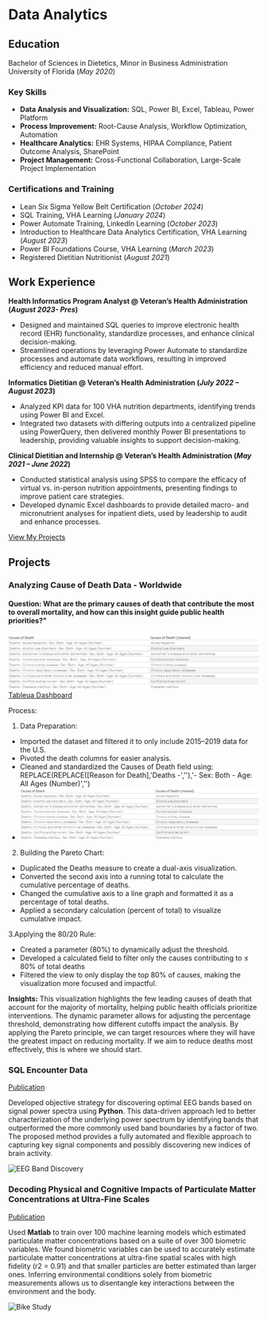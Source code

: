 # Data Analytics

## Education	        		
Bachelor of Sciences in Dietetics, Minor in Business Administration
  University of Florida (_May 2020_)

### Key Skills
- **Data Analysis and Visualization:** SQL, Power BI, Excel, Tableau, Power Platform
- **Process Improvement:** Root-Cause Analysis, Workflow Optimization, Automation
- **Healthcare Analytics:** EHR Systems, HIPAA Compliance, Patient Outcome Analysis, SharePoint
- **Project Management:** Cross-Functional Collaboration, Large-Scale Project Implementation

### Certifications and Training
- Lean Six Sigma Yellow Belt Certification (_October 2024_)
- SQL Training, VHA Learning (_January 2024_)
- Power Automate Training, LinkedIn Learning (_October 2023_)
- Introduction to Healthcare Data Analytics Certification, VHA Learning (_August 2023_)
- Power BI Foundations Course, VHA Learning (_March 2023_)
- Registered Dietitian Nutritionist (_August 2021_)

## Work Experience
**Health Informatics Program Analyst  @ Veteran’s Health Administration (_August 2023- Pres_)**
- Designed and maintained SQL queries to improve electronic health record (EHR) functionality,  standardize processes, and enhance clinical decision-making.
- Streamlined operations by leveraging Power Automate to standardize processes and automate data workflows, resulting in improved efficiency and reduced manual effort.

**Informatics Dietitian  @ Veteran’s Health Administration (_July 2022 – August 2023_)**
- Analyzed KPI data for 100 VHA  nutrition departments, identifying trends using Power BI and Excel.
- Integrated two datasets with differing outputs into a centralized pipeline using PowerQuery, then delivered monthly Power BI presentations to leadership, providing valuable insights to support decision-making.

**Clinical Dietitian and Internship   @ Veteran’s Health Administration (_May 2021 – June 2022_)**
- Conducted statistical analysis using SPSS to compare the efficacy of virtual vs. in-person nutrition appointments, presenting findings to improve patient care strategies.
- Developed dynamic Excel dashboards to provide detailed macro- and micronutrient analyses for inpatient diets, used by leadership to audit and enhance processes.

<a href="/portfolio/projects.html" class="button">View My Projects</a>

## Projects
### Analyzing Cause of Death Data - Worldwide
#### Question: What are the primary causes of death that contribute the most to overall mortality, and how can this insight guide public health priorities?"
![Cleaning Data](/images/cause%20of%20death%20data%20cleaning.png)
[Tableua Dashboard](https://public.tableau.com/views/TopCausesofDeath-Pareto/TopCausesofDeath-Pareto?:language=en-US&publish=yes&:sid=&:redirect=auth&:display_count=n&:origin=viz_share_link)

Process:
1. Data Preparation:
  - Imported the dataset and filtered it to only include 2015–2019 data for the U.S.
  - Pivoted the death columns for easier analysis.
  - Cleaned and standardized the Causes of Death field using: REPLACE(REPLACE([Reason for Death],'Deaths -',''),'- Sex: Both - Age: All Ages (Number)','')
  - ![Cleaning Data](/images/cause%20of%20death%20data%20cleaning.png)

2. Building the Pareto Chart:
  - Duplicated the Deaths measure to create a dual-axis visualization.
  - Converted the second axis into a running total to calculate the cumulative percentage of deaths.
  - Changed the cumulative axis to a line graph and formatted it as a percentage of total deaths.
  - Applied a secondary calculation (percent of total) to visualize cumulative impact.

  3.Applying the 80/20 Rule:
  - Created a parameter (80%) to dynamically adjust the threshold.
  - Developed a calculated field to filter only the causes contributing to ≤ 80% of total deaths
  - Filtered the view to only display the top 80% of causes, making the visualization more focused and impactful.

**Insights:** This visualization highlights the few leading causes of death that account for the majority of mortality, helping public health officials prioritize interventions. The dynamic parameter allows for adjusting the percentage threshold, demonstrating how different cutoffs impact the analysis.
By applying the Pareto principle, we can target resources where they will have the greatest impact on reducing mortality. If we aim to reduce deaths most effectively, this is where we should start.

### SQL Encounter Data 
[Publication](https://www.mdpi.com/1424-8220/22/8/3048)

Developed objective strategy for discovering optimal EEG bands based on signal power spectra using **Python**. This data-driven approach led to better characterization of the underlying power spectrum by identifying bands that outperformed the more commonly used band boundaries by a factor of two. The proposed method provides a fully automated and flexible approach to capturing key signal components and possibly discovering new indices of brain activity.

![EEG Band Discovery](/assets/img/eeg_band_discovery.jpeg)

### Decoding Physical and Cognitive Impacts of Particulate Matter Concentrations at Ultra-Fine Scales
[Publication](https://www.mdpi.com/1424-8220/22/11/4240)

Used **Matlab** to train over 100 machine learning models which estimated particulate matter concentrations based on a suite of over 300 biometric variables. We found biometric variables can be used to accurately estimate particulate matter concentrations at ultra-fine spatial scales with high fidelity (r2 = 0.91) and that smaller particles are better estimated than larger ones. Inferring environmental conditions solely from biometric measurements allows us to disentangle key interactions between the environment and the body.

![Bike Study](/assets/img/bike_study.jpeg)
